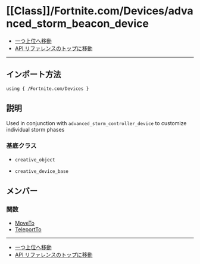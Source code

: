 # [[Class]]/Fortnite.com/Devices/advanced_storm_beacon_device

- [一つ上位へ移動](../main.md)
- [API リファレンスのトップに移動](../../../main.md)

---

## インポート方法

```verse
using { /Fortnite.com/Devices }
```

## 説明

Used in conjunction with `advanced_storm_controller_device` to customize individual storm phases

### 基底クラス

- `creative_object`

- `creative_device_base`

## メンバー

### 関数

- [MoveTo](./F_MoveTo/main.md)
- [TeleportTo](./F_TeleportTo/main.md)

---

- [一つ上位へ移動](../main.md)
- [API リファレンスのトップに移動](../../../main.md)
